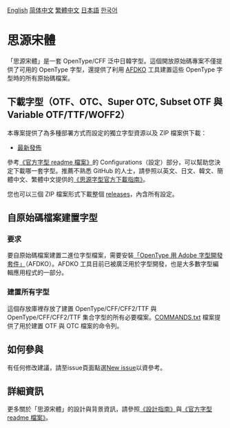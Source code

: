[English](https://github.com/adobe-fonts/source-han-serif#source-han-serif) [简体中文](README-CN.md#思源宋体) [繁體中文](README-TW.md#思源宋體) [日本語](README-JP.md#源ノ明朝げんのみんちょう) [한국어](README-KR.md#본명조)

# 思源宋體

「思源宋體」是一套 OpenType/CFF 泛中日韓字型。這個開放原始碼專案不僅提供了可用的 OpenType 字型，還提供了利用 [AFDKO](https://github.com/adobe-type-tools/afdko/) 工具建置這些 OpenType 字型時的所有原始碼檔案。

## 下載字型（OTF、OTC、Super OTC, Subset OTF 與 Variable OTF/TTF/WOFF2）

本專案提供了為多種部署方式而設定的獨立字型資源以及 ZIP 檔案供下載：

* [最新發佈](https://github.com/adobe-fonts/source-han-serif/tree/release#downloading-source-han-serif)

參考[《官方字型 readme 檔案》](https://github.com/adobe-fonts/source-han-serif/raw/release/SourceHanSerifReadMe.pdf)的 Configurations（設定）部分，可以幫助您決定下載哪一套字型。推薦不熟悉 GitHub 的人士，請參照以英文、日文、韓文、簡體中文、繁體中文提供的[《思源字型官方下載指南》](https://github.com/adobe-fonts/source-han-serif/raw/release/download-guide-source-han.pdf)。

您也可以三個 ZIP 檔案形式下載整個 [releases](../../releases)，內含所有設定。

## 自原始碼檔案建置字型

### 要求

要自原始碼檔案建置二進位字型檔案，需要安裝[「OpenType 用 Adobe 字型開發套件」](https://github.com/adobe-type-tools/afdko/)（AFDKO）。AFDKO 工具目前已被廣泛用於字型開發，也是大多數字型編輯應用程式的一部分。

### 建置所有字型

這個存放庫裡存放了建置 OpenType/CFF/CFF2/TTF 與 OpenType/CFF/CFF2/TTF 集合字型的所有必要檔案。[COMMANDS.txt](COMMANDS.txt) 檔案提供了用於建置 OTF 與 OTC 檔案的命令列。

## 如何參與

有任何修改建議，請至issue頁面點選[New issue](https://github.com/adobe-fonts/source-han-serif/issues)以資參考。

## 詳細資訊

更多關於「思源宋體」的設計與背景資訊，請參照[《設計指南》](https://github.com/adobe-fonts/source-han-serif/raw/release/SourceHanSerifDesignGuide.pdf)與[《官方字型 readme 檔案》](https://github.com/adobe-fonts/source-han-serif/raw/release/SourceHanSerifReadMe.pdf)。
